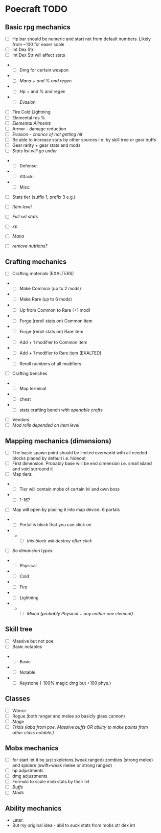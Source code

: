 Poecraft TODO
========================

## Basic rpg mechanics
* [ ] Hp bar should be numeric and start not from default numbers. Likely from ~100 for easer scale
* [ ] Int Dex Str
* [ ] Int Dex Str will affect stats
* * [ ] Dmg for certain weapon
* * [ ] *Mana + and % and regen*
* * [ ] Hp + and % and regen
* * [ ] *Evasion*
* [ ] Fire Cold Lightning
* [ ] Elemental res %
* [ ] *Elemental Ailments*
* [ ] Armor - damage reduction
* [ ] *Evasion - chance of not getting hit*
* [ ] Be able to increase stats by other sources i.e. by skill tree or gear buffs
* [ ] Gear rarity + gear stats and mods
* [ ] *Stats list will go under*
* * [ ] Defense:
* * [ ] Attack:
* * [ ] Misc:
* [ ] Stats tier (suffix 1, prefix 3 e.g.)

* [ ] *Item level*
* [ ] *Full set stats*
* [ ] *xp*
* [ ] *Mana*
* [ ] *remove nutrions?*
## Crafting mechanics
* [ ] Crafting materials (EXALTERS)
- - [ ] Make Common (up to 2 mods)
- - [ ] Make Rare (up to 6 mods)
- - [ ] Up from Common to Rare (+1 mod)
- - [ ] Forge (reroll stats on) Common item
- - [ ] Forge (reroll stats on) Rare item
- - [ ] Add + 1 modifier to Common item
- - [ ] Add + 1 modifier to Rare item (EXALTED)
- - [ ] Reroll numbers of all modifiers
* [ ] Crafting benches  
- - [ ] Map terminal 
- - [ ] chest 
- - [ ] stats crafting bench *with openable crafts*
* [ ] Vendors
* [ ] *Mod rolls depended on item level*
## Mapping mechanics (dimensions)
* [ ] The basic spawn point should be limited overworld with all needed blocks placed by default i.e. hideout
* [ ] First dimension. Probably base will be end dimension i.e. small island and void surround it
* [ ] Map tiers.
* * [ ] Tier will contain mobs of certain lvl and own boss
* * [ ] 1-*16*?
* [ ] Map will open by placing it into map device. 6 portals
* * [ ] Portal is block that you can click on
* * * [ ] *this block will destroy after click*
* [ ] *So dimansion types.*
* * [ ] Physical
* * [ ] Cold
* * [ ] Fire
* * [ ] Lightning
* * * [ ] *Mixed (probably Physical + any onther one element)*
## Skill tree
* [ ] Massive but not poe.
* [ ] Basic notables
* * [ ] Basic
* * [ ] Notable
* * [ ] Keystone (-100% magic dmg but +100 phys.)
## Classes
* [ ] Warror
* [ ] Rogue (both ranger and melee so basicly glass cannon)
* [ ] *Mage*
* [ ] *Trials (laba from poe. Massive buffs OR ability to make points from other class notable.)*
## Mobs mechanics
* [ ] for start let it be just skeletons (weak ranged) zombies (strong melee) and spiders (swift+weak melee or strong ranged)
* [ ] hp adjustments
* [ ] dmg adjustments
* [ ] Formula to scale mob stats by their lvl 
* [ ] *Buffs*
* [ ] *Mods*
## Ability mechanics
* Later.
* But my original idea - abil to suck stats from mobs str dex int